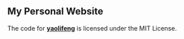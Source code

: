 ## My Personal Website

The code for [**yaolifeng**](https://yaolifeng.com) is licensed under the MIT License.

<!--
- Visit my site on [Cloudflare 👉](https://yaolifeng.com)
- Visit my site on [Vercel 👉](https://yaolifeng.vercel.app)
- Check it out on [Netlify 👉](https://yaolifeng.netlify.app) -->
